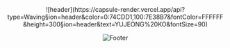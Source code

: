 <div align="center">
![header](https://capsule-render.vercel.app/api?type=Waving&section=header&color=0:74CDD1,100:7E38B7&fontColor=FFFFFF&height=300&section=header&text=YUJEONG%20KO&fontSize=90)



![Footer](https://capsule-render.vercel.app/api?type=waving&color=timeAuto&height=200&section=footer)

</div>

<!-- 
이모지 : https://www.webfx.com/tools/emoji-cheat-sheet/ 
참고 : https://velog.io/@dot2__/Github-github-%ED%94%84%EB%A1%9C%ED%95%84-%EA%BE%B8%EB%AF%B8%EA%B8%B0
 -->
